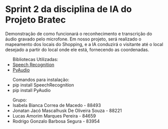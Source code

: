 # Sprint 2 da disciplina de IA do Projeto Bratec

Demonstração de como funcionará o reconhecimento e transcrição do áudio gravado pelo microfone. Em nosso projeto, será realizado o mapeamento dos locais do Shopping, e a IA conduzirá o visitante até o local desejado a partir do local onde ele está, fornecendo as coordenadas.

<ul>
Bibliotecas Utilizadas:
  <li><a href="https://pypi.org/project/SpeechRecognition/">Speech Recognition</a></li>
  <li><a href="https://pypi.org/project/PyAudio/">PyAudio</a></li>
</ul>
  
<ul>
Comandos para instalação:
  <li>pip install SpeechRecognition</li>
  <li>pip install PyAudio</li>
</ul>  

<ul>
Grupo:
  <li>Isabela Bianca Correa de Macedo - 88493</li>
  <li>Jonatan Jacó Mascalhusk De Oliveira Souza - 88221</li>
<li>Lucas Amorim Marques Pereira - 84659</li>
<li>Rodrigo Gonzalo Barbosa Segura - 83954</li>
</ul>
  
